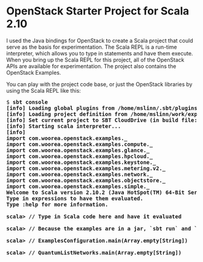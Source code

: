 # OpenStack Starter Project for Scala 2.10 #

I used the Java bindings for OpenStack to create a Scala project that could serve as the basis for experimentation.
The Scala REPL is a run-time interpreter, which allows you to type in statements and have them execute.
When you bring up the Scala REPL for this project, all of the OpenStack APIs are available for experimentation.
The project also contains the OpenStack Examples.

You can play with the project code base, or just the OpenStack libraries by using the Scala REPL like this:

<pre>
$ <b>sbt console</a>
[info] Loading global plugins from /home/mslinn/.sbt/plugins
[info] Loading project definition from /home/mslinn/work/experiments/openstack/project
[info] Set current project to SBT CloudDrive (in build file:/home/mslinn/work/experiments/openstack/)
[info] Starting scala interpreter...
[info]
import com.woorea.openstack.examples._
import com.woorea.openstack.examples.compute._
import com.woorea.openstack.examples.glance._
import com.woorea.openstack.examples.hpcloud._
import com.woorea.openstack.examples.keystone._
import com.woorea.openstack.examples.metering.v2._
import com.woorea.openstack.examples.network._
import com.woorea.openstack.examples.objectstore._
import com.woorea.openstack.examples.simple._
Welcome to Scala version 2.10.2 (Java HotSpot(TM) 64-Bit Server VM, Java 1.7.0_25).
Type in expressions to have them evaluated.
Type :help for more information.

scala> <b>// Type in Scala code here and have it evaluated</b>

scala> // Because the examples are in a jar, `sbt run` and `sbt run-main` do not work on the main methods in the jar, and they need to be launched this way:

scala> // ExamplesConfiguration.main(Array.empty[String])

scala> // QuantumListNetworks.main(Array.empty[String])
</pre>
